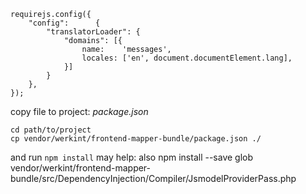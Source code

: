 ```
requirejs.config({
    "config":      {
        "translatorLoader": {
            "domains": [{
                name:    'messages',
                locales: ['en', document.documentElement.lang],
            }]
        }
    },
});
```
copy file to project: *package.json*
```
cd path/to/project
cp vendor/werkint/frontend-mapper-bundle/package.json ./
```
and run ```npm install```
may help:
also npm install --save glob
vendor/werkint/frontend-mapper-bundle/src/DependencyInjection/Compiler/JsmodelProviderPass.php